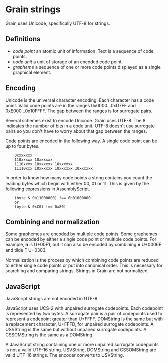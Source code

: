 # Grain strings

Grain uses Unicode, specifically UTF-8 for strings.

## Definitions

- _code point_ an atomic unit of information. Text is a sequence of code points.
- _code unit_ a unit of storage of an encoded code point.
- _grapheme_ a sequence of one or more code points displayed as a single
  graphical element.

## Encoding

Unicode is the universal character encoding. Each character has a code point.
Valid code points are in the ranges 0x0000...0xD7FF and 0xE000...0x10FFFF.
The gap between the ranges is for surrogate pairs.

Several schemes exist to encode Unicode. Grain uses UTF-8. The 8 indicates the
number of bits in a code unit. UTF-8 doesn't use surrogate pairs so you don't
have to worry about that gap between the ranges.

Code points are encoded in the following way. A single code point can be up to
four bytes.

```
    0xxxxxxx
    110xxxxx 10xxxxxx
    1110xxxx 10xxxxxx 10xxxxxx
    11110xxx 10xxxxxx 10xxxxxx 10xxxxxx
```

In order to know how many code points a string contains you count the leading
bytes which begin with either 00, 01 or 11. This is given by the following
expressions in AssemblyScript.

```
    (byte & 0b11000000) !== 0b01000000
    or
    (byte & 0xC0) !== 0x80)
```

## Combining and normalization

Some graphemes are encoded by multiple code points. Some graphemes can be
encoded by either a single code point or multiple code points. For example,
__ñ__ is U+00F1, but it can also be encoded by combining __n__ U+0006E and tilde
 __◌̃__ U+0303.

Normalization is the process by which combining code points are reduced to
either single code points or put into canonical order. This is necessary for
searching and comparing strings. Strings in Grain are not normalized.

## JavaScript

JavaScript strings are not encoded in UTF-8.

JavaScript uses UCS-2 with unpaired surrogate codepoints. Each codepoint is
represented by two bytes. A surrogate pair is a pair of codepoints used to
represent a codepoint greater than U+FFFF. DOMString is the same but with a
replacement character, U+FFFD, for unpaired surrogate codepoints. A USVString
is the same but without unpaired surrogate codepoints. A CSSOMString is the
same as a DOMString.

A JavaScript string containing one or more unpaired surrogate codepoints is not
a valid UTF-16 string. USVString, DOMString and CSSOMString are valid UTF-16
strings. The encoder converts to USVString.
